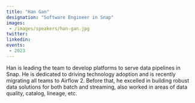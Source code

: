 ```yaml
---
title: "Han Gan"
designation: "Software Engineer in Snap"
images:
 - /images/speakers/han-gan.jpg
twitter: 
linkedin: 
events:
 - 2023
---
```


Han is leading the team to develop platforms to serve data pipelines in Snap. He is dedicated to driving technology adoption and is recently migrating all teams to Airflow 2. Before that, he excelled in building robust data solutions for both batch and streaming, also worked in areas of data quality, catalog, lineage, etc.

